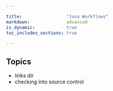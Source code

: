 ```yaml
---

title:                 "Java Workflows"
markdown:              advanced
is_dynamic:            true
toc_includes_sections: true

---
```



## Topics

* links dir
* checking into source control

